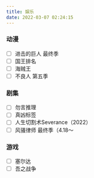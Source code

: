 ```yaml
---
title: 娱乐
date: 2022-03-07 02:24:15
---
```

### 动漫
- [ ] 进击的巨人 最终季
- [ ] 国王排名
- [ ] 海贼王
- [ ] 不良人 第五季
### 剧集
- [ ] 勿言推理
- [ ] 真凶标签
- [ ] 人生切割术Severance（2022）
- [ ] 风骚律师 最终季（4.18～
### 游戏
- [ ] 塞尔达
- [ ] 吾之战争